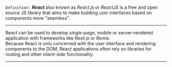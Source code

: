 `Definition:`
_**React**_ also known as _React.js_ or _ReactJS_ is a free and open source JS library that aims to make building user interfaces based on components more "seamless". 

---
React can be used to develop _single-page_, mobile or server-rendered application with frameworks like _Next.js_ or _Remix_.  
Because React is onlu concerned with the user interface and rendering components to the DOM, React applications often rely on libraries for routing and other client-side functionality. 

--- 

